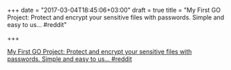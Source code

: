 +++
date = "2017-03-04T18:45:06+03:00"
draft = true
title = "My First GO Project: Protect and encrypt your sensitive files with passwords. Simple and easy to us…  #reddit"

+++

<p><a href="https://t.co/Cqwxqod3Rg">My First GO Project: Protect and encrypt your sensitive files with passwords. Simple and easy to us…  #reddit</a></p>
